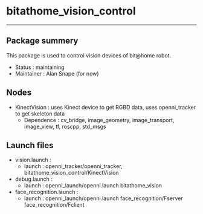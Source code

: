 # bitathome_vision_control

---

## Package summery
This package is used to control vision devices of bit@home robot.

- Status : maintaining
- Maintainer : Alan Snape (for now)

## Nodes
- KinectVision : uses Kinect device to get RGBD data, uses openni_tracker to get skeleton data
    - Dependence : cv_bridge, image_geometry, image_transport, image_view, tf, roscpp, std_msgs 

## Launch files
- vision.launch : 
    - launch : 
        openni_tracker/openni_tracker, 
        bitathome_vision_control/KinectVision    
- debug.launch : 
    - launch :
        openni_launch/openni.launch
        bitathome_vision
- face_recognition.launch :
    - launch :
        openni_launch/openni.launch
        face_recognition/Fserver
        face_recognition/Fclient
